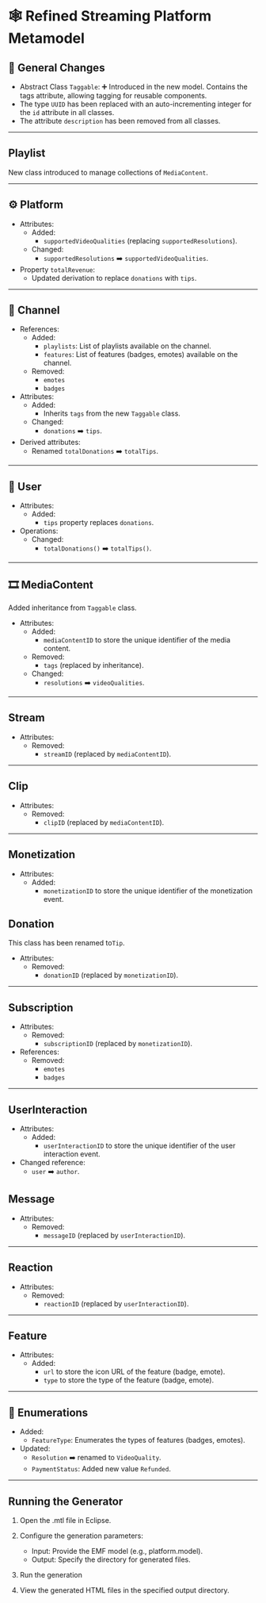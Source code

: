 # 🕸️ Refined Streaming Platform Metamodel

## 🔗 General Changes

- Abstract Class `Taggable`: ➕ Introduced in the new model. Contains the tags attribute, allowing tagging for reusable components.
- The type `UUID` has been replaced with an auto-incrementing integer for the `id` attribute in all classes.
- The attribute `description` has been removed from all classes.

---

## Playlist

New class introduced to manage collections of `MediaContent`.

---

## ⚙️ Platform

- Attributes:
  - Added:
    - `supportedVideoQualities` (replacing `supportedResolutions`).
  - Changed:
    - `supportedResolutions` ➡️ `supportedVideoQualities`.
- Property `totalRevenue`:
  - Updated derivation to replace `donations` with `tips`.

---

## 🎤 Channel

- References:
  - Added:
    - `playlists`: List of playlists available on the channel.
    - `features`: List of features (badges, emotes) available on the channel.
  - Removed:
    - `emotes`
    - `badges`
- Attributes:
  - Added:
    - Inherits `tags` from the new `Taggable` class.
  - Changed:
    - `donations` ➡️ `tips`.
- Derived attributes:
  - Renamed `totalDonations` ➡️ `totalTips`.

---

## 👤 User

- Attributes:
  - Added:
    - `tips` property replaces `donations`.
- Operations:
  - Changed:
    - `totalDonations()` ➡️ `totalTips()`.

---

## 🎞️ MediaContent

Added inheritance from `Taggable` class.

- Attributes:
  - Added:
    - `mediaContentID` to store the unique identifier of the media content.
  - Removed:
    - `tags` (replaced by inheritance).
  - Changed:
    - `resolutions` ➡️ `videoQualities`.

---

## Stream

- Attributes:
  - Removed:
    - `streamID` (replaced by `mediaContentID`).

---

## Clip

- Attributes:
  - Removed:
    - `clipID` (replaced by `mediaContentID`).

---

## Monetization

- Attributes:
  - Added:
    - `monetizationID` to store the unique identifier of the monetization event.

## Donation

This class has been renamed to`Tip`.

- Attributes:
  - Removed:
    - `donationID` (replaced by `monetizationID`).

---

## Subscription

- Attributes:
  - Removed:
    - `subscriptionID` (replaced by `monetizationID`).
- References:
  - Removed:
    - `emotes`
    - `badges`

---

## UserInteraction

- Attributes:
  - Added:
    - `userInteractionID` to store the unique identifier of the user interaction event.
- Changed reference:
  - `user` ➡️ `author`.

## Message

- Attributes:
  - Removed:
    - `messageID` (replaced by `userInteractionID`).

---

## Reaction

- Attributes:
  - Removed:
    - `reactionID` (replaced by `userInteractionID`).

---

## Feature

- Attributes:
  - Added:
    - `url` to store the icon URL of the feature (badge, emote).
    - `type` to store the type of the feature (badge, emote).

---

## 🔬 Enumerations

- Added:
  - `FeatureType`: Enumerates the types of features (badges, emotes).
- Updated:
  - `Resolution` ➡️ renamed to `VideoQuality`.
  - `PaymentStatus`: Added new value `Refunded`.

---

## Running the Generator

1. Open the .mtl file in Eclipse.
2. Configure the generation parameters:
    - Input: Provide the EMF model (e.g., platform.model).
    - Output: Specify the directory for generated files.

3. Run the generation

4. View the generated HTML files in the specified output directory.
